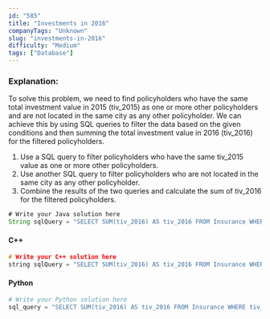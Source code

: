```yaml
---
id: "585"
title: "Investments in 2016"
companyTags: "Unknown"
slug: "investments-in-2016"
difficulty: "Medium"
tags: ["Database"]
---
```


### Explanation:
To solve this problem, we need to find policyholders who have the same total investment value in 2015 (tiv_2015) as one or more other policyholders and are not located in the same city as any other policyholder. We can achieve this by using SQL queries to filter the data based on the given conditions and then summing the total investment value in 2016 (tiv_2016) for the filtered policyholders.

1. Use a SQL query to filter policyholders who have the same tiv_2015 value as one or more other policyholders.
2. Use another SQL query to filter policyholders who are not located in the same city as any other policyholder.
3. Combine the results of the two queries and calculate the sum of tiv_2016 for the filtered policyholders.

```java
# Write your Java solution here
String sqlQuery = "SELECT SUM(tiv_2016) AS tiv_2016 FROM Insurance WHERE tiv_2015 IN (SELECT tiv_2015 FROM Insurance GROUP BY tiv_2015 HAVING COUNT(*) > 1) AND (lat, lon) NOT IN (SELECT lat, lon FROM Insurance GROUP BY lat, lon HAVING COUNT(*) > 1)";
```

#### C++
```cpp
# Write your C++ solution here
string sqlQuery = "SELECT SUM(tiv_2016) AS tiv_2016 FROM Insurance WHERE tiv_2015 IN (SELECT tiv_2015 FROM Insurance GROUP BY tiv_2015 HAVING COUNT(*) > 1) AND (lat, lon) NOT IN (SELECT lat, lon FROM Insurance GROUP BY lat, lon HAVING COUNT(*) > 1)";
```

#### Python
```python
# Write your Python solution here
sql_query = "SELECT SUM(tiv_2016) AS tiv_2016 FROM Insurance WHERE tiv_2015 IN (SELECT tiv_2015 FROM Insurance GROUP BY tiv_2015 HAVING COUNT(*) > 1) AND (lat, lon) NOT IN (SELECT lat, lon FROM Insurance GROUP BY lat, lon HAVING COUNT(*) > 1)"
```